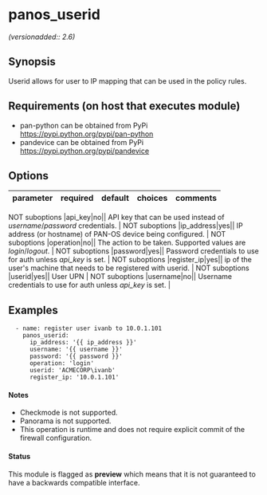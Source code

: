 # panos_userid

_(versionadded:: 2.6)_


## Synopsis

Userid allows for user to IP mapping that can be used in the policy rules.


## Requirements (on host that executes module)

- pan-python can be obtained from PyPi https://pypi.python.org/pypi/pan-python
- pandevice can be obtained from PyPi https://pypi.python.org/pypi/pandevice

## Options

| parameter | required | default | choices | comments |
| --- | --- | --- | --- | --- |

NOT suboptions
|api_key|no||
API key that can be used instead of <em>username</em>/<em>password</em> credentials.
 |
NOT suboptions
|ip_address|yes||
IP address (or hostname) of PAN-OS device being configured.
 |
NOT suboptions
|operation|no||
The action to be taken.  Supported values are <em>login</em>/<em>logout</em>.
 |
NOT suboptions
|password|yes||
Password credentials to use for auth unless <em>api_key</em> is set.
 |
NOT suboptions
|register_ip|yes||
ip of the user's machine that needs to be registered with userid.
 |
NOT suboptions
|userid|yes||
User UPN
 |
NOT suboptions
|username|no||
Username credentials to use for auth unless <em>api_key</em> is set.
 |

## Examples

      - name: register user ivanb to 10.0.1.101
        panos_userid:
          ip_address: '{{ ip_address }}'
          username: '{{ username }}'
          password: '{{ password }}'
          operation: 'login'
          userid: 'ACMECORP\ivanb'
          register_ip: '10.0.1.101'

#### Notes

- Checkmode is not supported.
- Panorama is not supported.
- This operation is runtime and does not require explicit commit of the firewall configuration.



#### Status

This module is flagged as **preview** which means that it is not guaranteed to have a backwards compatible interface.

